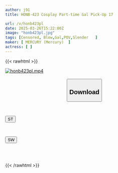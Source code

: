 ```yaml
---
author: j91
title: HONB-423 Cosplay Part-time Gal Pick-Up 17

url: /v/honb423pl
date: 2025-03-26T15:22:00Z
image: "honb423pl.jpg"
tags: [Censored, Blow,Gal,POV,Slender	]
maker: [ MERCURY (Mercury)  ]
actress: [ ]
---
```



{{< rawhtml >}}

<div class="video" data-videoid="l2Ko9kORZrc7qQ8">
    <a href="javascript:;">
        <img src="/v/honb423pl/honb423pl.jpg" width="WIDTH" height="HEIGHT" alt="honb423pl.mp4" loading="lazy">
    </a>
</div>

<script type="text/javascript" src="https://j91.asia/asset/on-demand-st.js"></script>

<br>
  <link rel="stylesheet" href="https://j91.asia/asset/bs5.css">
  
  <center>
  <button class="btn btn-primary" type="button" data-bs-toggle="collapse" data-bs-target=".multi-collapse" aria-expanded="false" aria-controls="multiCollapseExample1 multiCollapseExample2"><h2>Download</h2></button></center>
</p>
<div class="row">
  <div class="col">
    <div class="collapse multi-collapse" id="multiCollapseExample1">
      <div class="card card-body">
	      	      <br>
<div class="buttons">  
<p><a href="/v/honb423pl/st.html" target="_blank"><button class="btn-hover color-3"><i class="fa fa-download"></i> ST</button></a></p></div>
    </div>
  </div>
</div>
  <div class="col">
    <div class="collapse multi-collapse" id="multiCollapseExample2">
      <div class="card card-body">
	      <br>
<div class="buttons">
<p><a href="/v/honb423pl/sw.html" target="_blank"><button class="btn-hover color-2"><i class="fa fa-download"></i> SW</button></a></p></div>
<br><br>
      </div>
    </div>
  </div>
</div>

{{< /rawhtml >}}